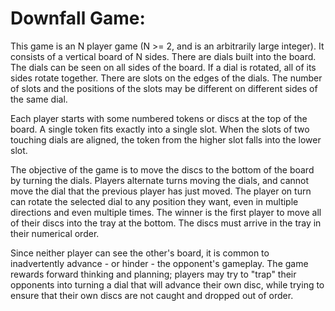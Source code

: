 # Downfall Game:
This game is an N player game (N >= 2, and is an arbitrarily large integer). It consists of a vertical board of N sides. There are dials built into the board. The dials can be seen on all sides of the board. If a dial is rotated, all of its sides rotate together. There are slots on the edges of the dials. The number of slots and the positions of the slots may be different on different sides of the same dial.

Each player starts with some numbered tokens or discs at the top of the board. A single token fits exactly into a single slot. When the slots of two touching dials are aligned, the token from the higher slot falls into the lower slot.

The objective of the game is to move the discs to the bottom of the board by turning the dials. Players alternate turns moving the dials, and cannot move the dial that the previous player has just moved. The player on turn can rotate the selected dial to any position they want, even in multiple directions and even multiple times. The winner is the first player to move all of their discs into the tray at the bottom. The discs must arrive in the tray in their numerical order.

Since neither player can see the other's board, it is common to inadvertently advance - or hinder - the opponent's gameplay. The game rewards forward thinking and planning; players may try to "trap" their opponents into turning a dial that will advance their own disc, while trying to ensure that their own discs are not caught and dropped out of order.
